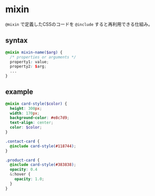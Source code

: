 # mixin

`@mixin` で定義したCSSのコードを `@include` すると再利用できる仕組み。

## syntax

```scss
@mixin mixin-name($arg) {
  /* properties or arguments */
  property1: value;
  property2: $arg;
  ...
}
```

## example

```scss
@mixin card-style($color) {
  height: 300px;
  width: 170px;
  background-color: #e8c7d9;
  text-align: center;
  color: $color;
}

.contact-card {
  @include card-style(#118744);
}

.product-card {
  @include card-style(#383838);
  opacity: 0.4
  &:hover {
    opacity: 1.0;
  }
}
```
